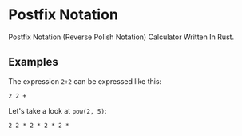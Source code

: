 # Postfix Notation
Postfix Notation (Reverse Polish Notation) Calculator Written In Rust.

## Examples
The expression `2+2` can be expressed like this:
```
2 2 +
```
Let's take a look at `pow(2, 5)`:
```
2 2 * 2 * 2 * 2 *
```
